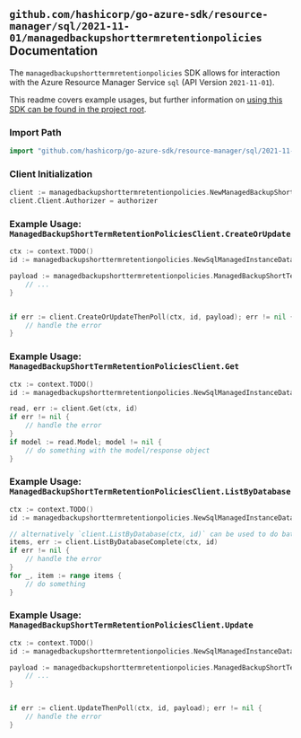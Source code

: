 
## `github.com/hashicorp/go-azure-sdk/resource-manager/sql/2021-11-01/managedbackupshorttermretentionpolicies` Documentation

The `managedbackupshorttermretentionpolicies` SDK allows for interaction with the Azure Resource Manager Service `sql` (API Version `2021-11-01`).

This readme covers example usages, but further information on [using this SDK can be found in the project root](https://github.com/hashicorp/go-azure-sdk/tree/main/docs).

### Import Path

```go
import "github.com/hashicorp/go-azure-sdk/resource-manager/sql/2021-11-01/managedbackupshorttermretentionpolicies"
```


### Client Initialization

```go
client := managedbackupshorttermretentionpolicies.NewManagedBackupShortTermRetentionPoliciesClientWithBaseURI("https://management.azure.com")
client.Client.Authorizer = authorizer
```


### Example Usage: `ManagedBackupShortTermRetentionPoliciesClient.CreateOrUpdate`

```go
ctx := context.TODO()
id := managedbackupshorttermretentionpolicies.NewSqlManagedInstanceDatabaseID("12345678-1234-9876-4563-123456789012", "example-resource-group", "managedInstanceValue", "databaseValue")

payload := managedbackupshorttermretentionpolicies.ManagedBackupShortTermRetentionPolicy{
	// ...
}


if err := client.CreateOrUpdateThenPoll(ctx, id, payload); err != nil {
	// handle the error
}
```


### Example Usage: `ManagedBackupShortTermRetentionPoliciesClient.Get`

```go
ctx := context.TODO()
id := managedbackupshorttermretentionpolicies.NewSqlManagedInstanceDatabaseID("12345678-1234-9876-4563-123456789012", "example-resource-group", "managedInstanceValue", "databaseValue")

read, err := client.Get(ctx, id)
if err != nil {
	// handle the error
}
if model := read.Model; model != nil {
	// do something with the model/response object
}
```


### Example Usage: `ManagedBackupShortTermRetentionPoliciesClient.ListByDatabase`

```go
ctx := context.TODO()
id := managedbackupshorttermretentionpolicies.NewSqlManagedInstanceDatabaseID("12345678-1234-9876-4563-123456789012", "example-resource-group", "managedInstanceValue", "databaseValue")

// alternatively `client.ListByDatabase(ctx, id)` can be used to do batched pagination
items, err := client.ListByDatabaseComplete(ctx, id)
if err != nil {
	// handle the error
}
for _, item := range items {
	// do something
}
```


### Example Usage: `ManagedBackupShortTermRetentionPoliciesClient.Update`

```go
ctx := context.TODO()
id := managedbackupshorttermretentionpolicies.NewSqlManagedInstanceDatabaseID("12345678-1234-9876-4563-123456789012", "example-resource-group", "managedInstanceValue", "databaseValue")

payload := managedbackupshorttermretentionpolicies.ManagedBackupShortTermRetentionPolicy{
	// ...
}


if err := client.UpdateThenPoll(ctx, id, payload); err != nil {
	// handle the error
}
```
